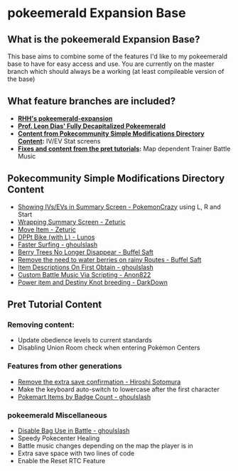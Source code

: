 # pokeemerald Expansion Base

## What is the pokeemerald Expansion Base?

This base aims to combine some of the features I'd like to my pokeemerald base to have for easy access and use.
You are currently on the master branch which should always be a working (at least compileable version of the base)

## What feature branches are included?

- **[RHH's pokeemerald-expansion](https://github.com/rh-hideout/pokeemerald-expansion?tab=readme-ov-file#pokeemerald-expansion)**
- **[Prof. Leon Dias' Fully Decapitalized Pokeemerald](https://www.pokecommunity.com/showthread.php?t=451448)**
- **[Content from Pokecommunity Simple Modifications Directory Content](https://www.pokecommunity.com/showthread.php?t=416647):** IV/EV Stat screens 
- **[Fixes and content from the pret tutorials](https://github.com/pret/pokeemerald/wiki/Tutorials):** Map dependent Trainer Battle Music

## Pokecommunity Simple Modifications Directory Content
- [Showing IVs/EVs in Summary Screen - PokemonCrazy](https://www.pokecommunity.com/showpost.php?p=10161688) using L, R and Start
- [Wrapping Summary Screen - Zeturic](https://www.pokecommunity.com/showpost.php?p=10060875)
- [Move Item - Zeturic](https://www.pokecommunity.com/threads/pokeemerald-move-items-in-party-menu.492745/)
- [DPPt Bike (with L) - Lunos](https://www.pokecommunity.com/showpost.php?p=10217718)
- [Faster Surfing - ghoulslash](https://www.pokecommunity.com/showpost.php?p=10137446)
- [Berry Trees No Longer Disappear - Buffel Saft](https://www.pokecommunity.com/showpost.php?p=10142996&postcount=63)
- [Remove the need to water berries on rainy Routes - Buffel Saft](https://www.pokecommunity.com/showpost.php?p=10349397&postcount=258)
- [Item Descriptions On First Obtain - ghoulslash](https://www.pokecommunity.com/showpost.php?p=10126502)
- [Custom Battle Music Via Scripting - Anon822](https://www.pokecommunity.com/showpost.php?p=10341282)
- [Power item and Destiny Knot breeding - DarkDown](https://www.pokecommunity.com/showpost.php?p=10488226)

## Pret Tutorial Content

### Removing content:
- Update obedience levels to current standards
- Disabling Union Room check when entering Pokémon Centers

### Features from other generations
- [Remove the extra save confirmation - Hiroshi Sotomura](https://www.pokecommunity.com/showpost.php?p=10211835)
- Make the keyboard auto-switch to lowercase after the first character
- [Pokemart Items by Badge Count - ghoulslash](https://www.pokecommunity.com/showpost.php?p=10172995&postcount=96)

### pokeemerald Miscellaneous
- [Disable Bag Use in Battle - ghoulslash](https://www.pokecommunity.com/showpost.php?p=10184292&postcount=122)
- Speedy Pokecenter Healing
- Battle music changes depending on the map the player is in
- Extra save space with two lines of code
- Enable the Reset RTC Feature
